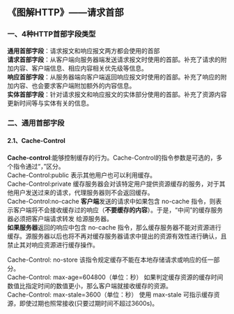 ## 《图解HTTP》——请求首部
### 一、4种HTTP首部字段类型
**通用首部字段**：请求报文和响应报文两方都会使用的首部</br>
**请求首部字段**：从客户端向服务器端发送请求报文时使用的首部。补充了请求的附加内容、客户端信息、相应内容相关优先级等信息。</br>
**响应首部字段**：从服务器端向客户端返回响应报文时使用的首部。补充了响应的附加内容、也会要求客户端附加额外的内容信息。</br>
**实体首部字段**：针对请求报文和响应报文的实体部分使用的首部。补充了资源内容更新时间等与实体有关的信息。</br>
### 二、通用首部字段
#### 2.1、Cache-Control
**Cache-control**:能够控制缓存的行为。Cache-Control的指令参数是可选的，多个指令通过“，”区分。</br>
Cache-Control:public  表示其他用户也可以利用缓存。</br>
Cache-Control:private  缓存服务器会对该特定用户提供资源缓存的服务，对于其他用户发送过来的请求，代理服务器则不会返回缓存。</br>
Cache-Control:no-cache   **客户端**发送的请求中如果包含 no-cache 指令，则表示客户端将不会接收缓存过的响应（**不要缓存的内容**）。于是，“中间”的缓存服务器必须把客户端请求转发
给源服务器。</br>
**如果服务器**返回的响应中包含 no-cache 指令，那么缓存服务器不能对资源进行缓存。源服务器以后也将不再对缓存服务器请求中提出的资源有效性进行确认，且禁止其对响应资源进行缓存操作。  

Cache-Control: no-store   该指令规定缓存不能在本地存储请求或响应的任一部分。</br>
Cache-Control: max-age=604800（单位：秒）   如果判定缓存资源的缓存时间数值比指定时间的数值更小，那么客户端就接收缓存的资源。</br>
Cache-Control: max-stale=3600（单位：秒）   使用 max-stale 可指示缓存资源，即使过期也照常接收(只要过期时间不超过3600s)。


